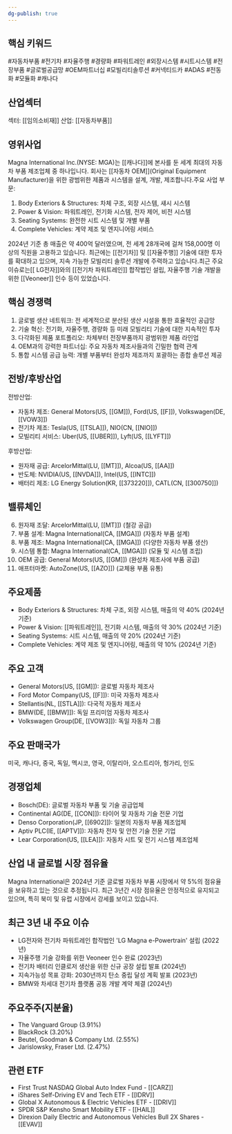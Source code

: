 ```yaml
---
dg-publish: true
---
```

## 핵심 키워드

#자동차부품 #전기차 #자율주행 #경량화 #파워트레인 #외장시스템 #시트시스템 #전장부품 #글로벌공급망 #OEM파트너십 #모빌리티솔루션 #커넥티드카 #ADAS #전동화 #모듈화 #캐나다 

## 산업섹터

섹터: [[임의소비재]]
산업: [[자동차부품]]

## 영위사업

Magna International Inc.(NYSE: MGA)는 [[캐나다]]에 본사를 둔 세계 최대의 자동차 부품 제조업체 중 하나입니다. 회사는 [[자동차 OEM]](Original Equipment Manufacturer)을 위한 광범위한 제품과 시스템을 설계, 개발, 제조합니다.주요 사업 부문:

1. Body Exteriors & Structures: 차체 구조, 외장 시스템, 섀시 시스템
2. Power & Vision: 파워트레인, 전기화 시스템, 전자 제어, 비전 시스템
3. Seating Systems: 완전한 시트 시스템 및 개별 부품
4. Complete Vehicles: 계약 제조 및 엔지니어링 서비스

2024년 기준 총 매출은 약 400억 달러였으며, 전 세계 28개국에 걸쳐 158,000명 이상의 직원을 고용하고 있습니다. 최근에는 [[전기차]] 및 [[자율주행]] 기술에 대한 투자를 확대하고 있으며, 지속 가능한 모빌리티 솔루션 개발에 주력하고 있습니다.최근 주요 이슈로는[[ LG전자]]와의 [[전기차 파워트레인]] 합작법인 설립, 자율주행 기술 개발을 위한 [[Veoneer]] 인수 등이 있었습니다.

## 핵심 경쟁력

1. 글로벌 생산 네트워크: 전 세계적으로 분산된 생산 시설을 통한 효율적인 공급망
2. 기술 혁신: 전기화, 자율주행, 경량화 등 미래 모빌리티 기술에 대한 지속적인 투자
3. 다각화된 제품 포트폴리오: 차체부터 전장부품까지 광범위한 제품 라인업
4. OEM과의 강력한 파트너십: 주요 자동차 제조사들과의 긴밀한 협력 관계
5. 통합 시스템 공급 능력: 개별 부품부터 완성차 제조까지 포괄하는 종합 솔루션 제공

## 전방/후방산업

전방산업:

- 자동차 제조: General Motors(US, [[GM]]), Ford(US, [[F]]), Volkswagen(DE, [[VOW3]])
- 전기차 제조: Tesla(US, [[TSLA]]), NIO(CN, [[NIO]])
- 모빌리티 서비스: Uber(US, [[UBER]]), Lyft(US, [[LYFT]])

후방산업:

- 원자재 공급: ArcelorMittal(LU, [[MT]]), Alcoa(US, [[AA]])
- 반도체: NVIDIA(US, [[NVDA]]), Intel(US, [[INTC]])
- 배터리 제조: LG Energy Solution(KR, [[373220]]), CATL(CN, [[300750]])

## 밸류체인

6. 원자재 조달: ArcelorMittal(LU, [[MT]]) (철강 공급)
7. 부품 설계: Magna International(CA, [[MGA]]) (자동차 부품 설계)
8. 부품 제조: Magna International(CA, [[MGA]]) (다양한 자동차 부품 생산)
9. 시스템 통합: Magna International(CA, [[MGA]]) (모듈 및 시스템 조립)
10. OEM 공급: General Motors(US, [[GM]]) (완성차 제조사에 부품 공급)
11. 애프터마켓: AutoZone(US, [[AZO]]) (교체용 부품 유통)

## 주요제품

- Body Exteriors & Structures: 차체 구조, 외장 시스템, 매출의 약 40% (2024년 기준)
- Power & Vision: [[파워트레인]], 전기화 시스템, 매출의 약 30% (2024년 기준)
- Seating Systems: 시트 시스템, 매출의 약 20% (2024년 기준)
- Complete Vehicles: 계약 제조 및 엔지니어링, 매출의 약 10% (2024년 기준)

## 주요 고객

- General Motors(US, [[GM]]): 글로벌 자동차 제조사
- Ford Motor Company(US, [[F]]): 미국 자동차 제조사
- Stellantis(NL, [[STLA]]): 다국적 자동차 제조사
- BMW(DE, [[BMW]]): 독일 프리미엄 자동차 제조사
- Volkswagen Group(DE, [[VOW3]]): 독일 자동차 그룹

## 주요 판매국가

미국, 캐나다, 중국, 독일, 멕시코, 영국, 이탈리아, 오스트리아, 헝가리, 인도

## 경쟁업체

- Bosch(DE): 글로벌 자동차 부품 및 기술 공급업체
- Continental AG(DE, [[CON]]): 타이어 및 자동차 기술 전문 기업
- Denso Corporation(JP, [[6902]]): 일본의 자동차 부품 제조업체
- Aptiv PLC(IE, [[APTV]]): 자동차 전자 및 안전 기술 전문 기업
- Lear Corporation(US, [[LEA]]): 자동차 시트 및 전기 시스템 제조업체

## 산업 내 글로벌 시장 점유율

Magna International은 2024년 기준 글로벌 자동차 부품 시장에서 약 5%의 점유율을 보유하고 있는 것으로 추정됩니다. 최근 3년간 시장 점유율은 안정적으로 유지되고 있으며, 특히 북미 및 유럽 시장에서 강세를 보이고 있습니다.

## 최근 3년 내 주요 이슈

- LG전자와 전기차 파워트레인 합작법인 'LG Magna e-Powertrain' 설립 (2022년)
- 자율주행 기술 강화를 위한 Veoneer 인수 완료 (2023년)
- 전기차 배터리 인클로저 생산을 위한 신규 공장 설립 발표 (2024년)
- 지속가능성 목표 강화: 2030년까지 탄소 중립 달성 계획 발표 (2023년)
- BMW와 차세대 전기차 플랫폼 공동 개발 계약 체결 (2024년)

## 주요주주(지분율)

- The Vanguard Group (3.91%)
- BlackRock (3.20%)
- Beutel, Goodman & Company Ltd. (2.55%)
- Jarislowsky, Fraser Ltd. (2.47%)

## 관련 ETF

- First Trust NASDAQ Global Auto Index Fund - [[CARZ]]
- iShares Self-Driving EV and Tech ETF - [[IDRV]]
- Global X Autonomous & Electric Vehicles ETF - [[DRIV]]
- SPDR S&P Kensho Smart Mobility ETF - [[HAIL]]
- Direxion Daily Electric and Autonomous Vehicles Bull 2X Shares - [[EVAV]]